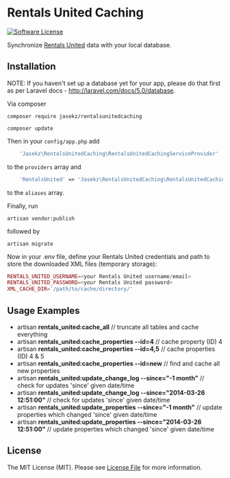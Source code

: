 # Rentals United Caching

[![Software License][ico-license]](LICENSE.md)


Synchronize [Rentals United](http://rentalsunited.com/) data with your local database.  

## Installation

NOTE: If you haven't set up a database yet for your app, please do that first as per Laravel docs -  http://laravel.com/docs/5.0/database.

Via composer
```
composer require jasekz/rentalsunitedcaching
```
```
composer update
```

Then in your `config/app.php` add 
```php
    'Jasekz\RentalsUnitedCaching\RentalsUnitedCachingServiceProvider'
```    
to the `providers` array and
```php
    'RentalsUnited' => 'Jasekz\RentalsUnitedCaching\RentalsUnitedCachingFacade'
```
to the `aliases` array.

Finally, run 

    artisan vendor:publish
    
followed by

    artisan migrate

Now in your .env file, define your Rentals United credentials and path to store the downloaded XML files (temporary storage):
```php
RENTALS_UNITED_USERNAME=<your Rentals United username/email>
RENTALS_UNITED_PASSWORD=<your Rentals United password>
XML_CACHE_DIR='/path/to/cache/directory/'
```
## Usage Examples
- artisan **rentals_united:cache_all** // truncate all tables and cache everything
- artisan **rentals_united:cache_properties --id=4** // cache property (ID) 4
- artisan **rentals_united:cache_properties --id=4,5** // cache properties (ID) 4 & 5
- artisan **rentals_united:cache_properties --id=new** // find and cache all new properties
- artisan **rentals_united:update_change_log --since="-1 month"** // check for updates 'since' given date/time
- artisan **rentals_united:update_change_log --since="2014-03-26 12:51:00"** // check for updates 'since' given date/time
- artisan **rentals_united:update_properties --since="-1 month"** // update properties which changed 'since' given date/time
- artisan **rentals_united:update_properties --since="2014-03-26 12:51:00"** // update properties which changed 'since' given date/time


## License

The MIT License (MIT). Please see [License File](LICENSE.md) for more information.



[ico-license]: https://img.shields.io/badge/license-MIT-brightgreen.svg?style=flat-square
